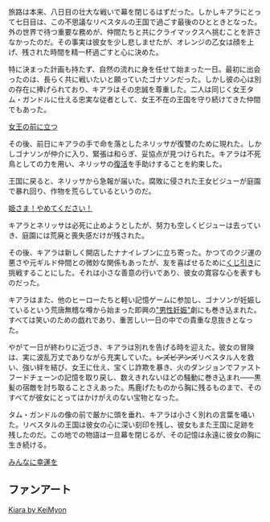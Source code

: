 <!-- title: タナキシャ・カリア -->
<!-- status: 生存 -->

旅路は本来、八日目の壮大な戦いで幕を閉じるはずだった。しかしキアラにとって七日目は、この不思議なリベスタルの王国で過ごす最後のひとときとなった。外の世界で待つ重要な務めが、仲間たちと共にクライマックスへ挑むことを許さなかったのだ。その事実は彼女を少し悲しませたが、オレンジの乙女は顔を上げ、残された時間を精一杯過ごすと心に決めた。

特に決まった計画も持たず、自然の流れに身を任せて始まった一日。最初に出会ったのは、長らく共に戦いたいと願っていたゴナソンだった。しかし彼の心は別の存在に捧げられており、キアラはその忠誠を尊重した。二人は同じく女王タム・ガンドルに仕える忠実な従者として、女王不在の王国を守り続けてきた仲間でもあった。

[女王の前に立つ](#embed:https://www.youtube.com/live/lNIoudshEkQ?feature=shared&t=1468)

その後、前日にキアラの手で命を落としたネリッサが復讐のために現れた。しかしゴナソンが仲介に入り、緊張は和らぎ、妥協点が見つけられた。キアラは不死鳥としての力を用い、ネリッサの[復活](https://www.youtube.com/live/lNIoudshEkQ?feature=shared&t=4051)を手助けすることを約束した。

王国に戻ると、ネリッサから急報が届いた。腐敗に侵された王女ビジューが庭園で暴れ回り、作物を荒らしているというのだ。

[姫さま！やめてください！](#embed:https://www.youtube.com/live/lNIoudshEkQ?si=ajv6J5vhEfVVJG5M&start=4343)

キアラとネリッサは必死に止めようとしたが、努力も空しくビジューは去っていき、庭園には荒廃と喪失感だけが残された。

その後、キアラは新しく開店したナナイレブンに立ち寄った。かつてのクジ運の悪さや元ギルド仲間との微妙な関係もあったが、友を喜ばせるために[くじ引き](https://www.youtube.com/live/lNIoudshEkQ?feature=shared&t=6907)に挑戦することにした。それは小さな善意の行いであり、彼女の寛容な心を表すものだった。

キアラはまた、他のヒーローたちと軽い記憶ゲームに参加し、ゴナソンが妊娠しているという荒唐無稽な噂から始まった即興の["男性妊娠"](https://www.youtube.com/live/lNIoudshEkQ?feature=shared&t=8231)劇にも巻き込まれた。すべては笑いのための戯れであり、重苦しい一日の中での貴重な息抜きとなった。

やがて一日が終わりに近づき、キアラは別れを告げる時を迎えた。彼女の冒険は、実に波乱万丈でありながら充実していた。~~レズビアンズ~~リベスタル人を救い、強い絆を結び、女王に仕え、宝くじ詐欺を暴き、火のダンジョンでファストフードチェーンの記憶を取り戻し、数えきれないほどの騒動に巻き込まれ――黒髪の宿敵を討ち取ることさえあった。馬鹿げたものから胸に残るものまで、そのすべてが彼女にとってはかけがえのない宝物となった。

タム・ガンドルの像の前で厳かに頭を垂れ、キアラは小さく別れの言葉を囁いた。リベスタルの王国は彼女の心に深い刻印を残し、彼女もまた王国に足跡を残したのだ。この地での物語は一旦幕を閉じるが、その記憶は永遠に彼女の胸に生き続ける。

[みんなに幸運を](#embed:https://www.youtube.com/live/lNIoudshEkQ?feature=shared&t=8978)

## ファンアート

[Kiara by KeiMyon](https://x.com/kei_myon/status/1831699644038181321)
